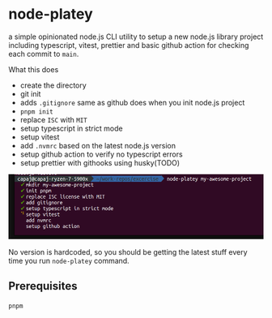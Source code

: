 # node-platey

a simple opinionated node.js CLI utility to setup a new node.js library project including typescript, vitest, prettier and basic github action for checking each commit to `main`.

What this does

- create the directory
- git init
- adds `.gitignore` same as github does when you init node.js project
- `pnpm init`
- replace `ISC` with `MIT`
- setup typescript in strict mode
- setup vitest
- add `.nvmrc` based on the latest node.js version
- setup github action to verify no typescript errors
- setup prettier with githooks using husky(TODO)

![picture 2](images/81cad71ba5a5540897330738991351104d3bd46af5d77b3d393279f61153a82d.png)  


No version is hardcoded, so you should be getting the latest stuff every time you run `node-platey` command.

## Prerequisites

`pnpm`

